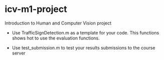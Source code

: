 # icv-m1-project
Introduction to Human and Computer Vision project


* Use TrafficSignDetection.m as a template for your code. This functions shows hot to use the evaluation functions.

* Use test_submission.m to test your results submissions to the course server 